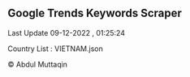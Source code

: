 

## Google Trends Keywords Scraper 
 
Last Update 09-12-2022 , 01:25:24

Country List :
VIETNAM.json



© Abdul Muttaqin 
